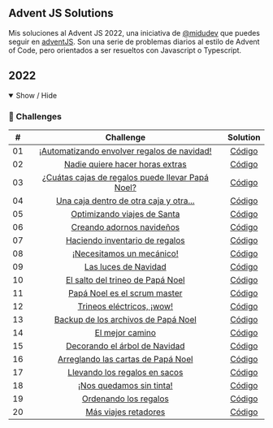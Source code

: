 ## Advent JS Solutions 

Mis soluciones al Advent JS 2022, una iniciativa de [@midudev](https://midu.dev/) que puedes seguir en [adventJS](https://adventjs.dev/). Son una serie de problemas diarios al estilo de Advent of Code, pero orientados a ser resueltos con Javascript o Typescript.

## 2022

<details open>

<summary>Show / Hide</summary>

### 👾 Challenges

|  #  |                           Challenge                           |         Solution        |
| :-: | :-----------------------------------------------------------: |  :-------------------:  |
| 01  |  [¡Automatizando envolver regalos de navidad!](/day01)        | [Código](/day01/index.js) |
| 02  |  [Nadie quiere hacer horas extras](/day02)                    | [Código](/day02/index.js) |
| 03  |  [¿Cuátas cajas de regalos puede llevar Papá Noel?](/day03)   | [Código](/day03/index.js) |
| 04  |  [Una caja dentro de otra caja y otra...](/day04)             | [Código](/day04/index.js) |
| 05  |  [Optimizando viajes de Santa](/day05)                        | [Código](/day05/index.js) |
| 06  |  [Creando adornos navideños](/day06)                          | [Código](/day06/index.js) |
| 07  |  [Haciendo inventario de regalos](/day07)                     | [Código](/day07/index.js) |
| 08  |  [¡Necesitamos un mecánico!](/day08)                          | [Código](/day08/index.js) |
| 09  |  [Las luces de Navidad](/day09)                               | [Código](/day09/index.js) |
| 10  |  [El salto del trineo de Papá Noel](/day10)                   | [Código](/day10/index.js) |
| 11  |  [Papá Noel es el scrum master](/day11)                       | [Código](/day11/index.js) |
| 12  |  [Trineos eléctricos, ¡wow!](/day02)                          | [Código](/day12/index.js) |
| 13  |  [Backup de los archivos de Papá Noel](/day13)                | [Código](/day13/index.js) |
| 14  |  [El mejor camino](/day14)                                    | [Código](/day14/index.js) |
| 15  |  [Decorando el árbol de Navidad](/day15)                      | [Código](/day15/index.js) |
| 16  |  [Arreglando las cartas de Papá Noel](/day16)                 | [Código](/day16/index.js) |
| 17  |  [Llevando los regalos en sacos](/day17)                      | [Código](/day17/index.js) |
| 18  |  [¡Nos quedamos sin tinta!](/day18)                           | [Código](/day18/index.js) |
| 19  |  [Ordenando los regalos](/day19)                              | [Código](/day19/index.js) |
| 20  |  [Más viajes retadores](/day20)                               | [Código](/day20/index.js) |
  

